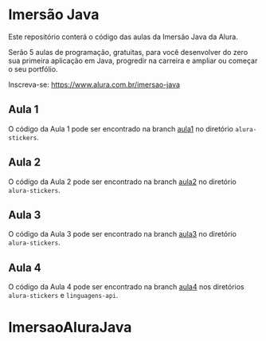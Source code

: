 # Imersão Java

Este repositório conterá o código das aulas da Imersão Java da Alura.

Serão 5 aulas de programação, gratuitas, para você desenvolver do zero sua primeira aplicação em Java, progredir na carreira e ampliar ou começar o seu portfólio.

Inscreva-se: https://www.alura.com.br/imersao-java 

## Aula 1

O código da Aula 1 pode ser encontrado na branch [aula1](https://github.com/alura-cursos/imersao-java-2/tree/aula1) no diretório `alura-stickers`.


## Aula 2

O código da Aula 2 pode ser encontrado na branch [aula2](https://github.com/alura-cursos/imersao-java-2/tree/aula2) no diretório `alura-stickers`.

## Aula 3

O código da Aula 3 pode ser encontrado na branch [aula3](https://github.com/alura-cursos/imersao-java-2/tree/aula3) no diretório `alura-stickers`.

## Aula 4

O código da Aula 4 pode ser encontrado na branch [aula4](https://github.com/alura-cursos/imersao-java-2/tree/aula4) nos diretórios `alura-stickers` e `linguagens-api`.
# ImersaoAluraJava
